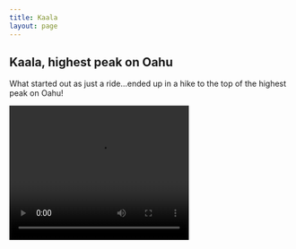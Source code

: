 ```yaml
---
title: Kaala
layout: page
---
```


## Kaala, highest peak on Oahu

What started out as just a ride...ended up in a hike to the top of the highest peak on Oahu!   

   <video width="320" height="240" controls>
  <source src="../images/ChinaCliffs1.MOV" type="video/mp4" autoplay="false" preload="none">
  

</video>

